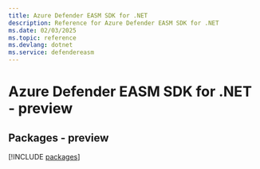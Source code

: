 ```yaml
---
title: Azure Defender EASM SDK for .NET
description: Reference for Azure Defender EASM SDK for .NET
ms.date: 02/03/2025
ms.topic: reference
ms.devlang: dotnet
ms.service: defendereasm
---
```

# Azure Defender EASM SDK for .NET - preview
## Packages - preview
[!INCLUDE [packages](defender-easm-index.md)]